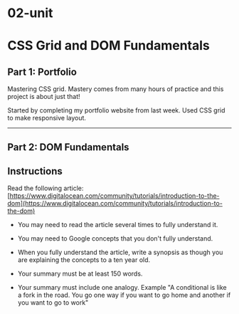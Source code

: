 # 02-unit

# CSS Grid and DOM Fundamentals

## Part 1: Portfolio

Mastering CSS grid. Mastery comes from many hours of practice and this project is about just that! 

Started by completing my portfolio website from last week. Used CSS grid to make responsive layout.



  ---
  
  

  ## Part 2: DOM Fundamentals
  
  ## Instructions

  Read the following article: [https://www.digitalocean.com/community/tutorials/introduction-to-the-dom](https://www.digitalocean.com/community/tutorials/introduction-to-the-dom)

  * You may need to read the article several times to fully understand it. 

  * You may need to Google concepts that you don't fully understand. 

  * When you fully understand the article, write a synopsis as though you are explaining the concepts to a ten year old. 

  * Your summary must be at least 150 words.
  
  * Your summary must include one analogy. Example "A conditional is like a fork in the road. You go one way if you want to go home and another if you want to go to work"
